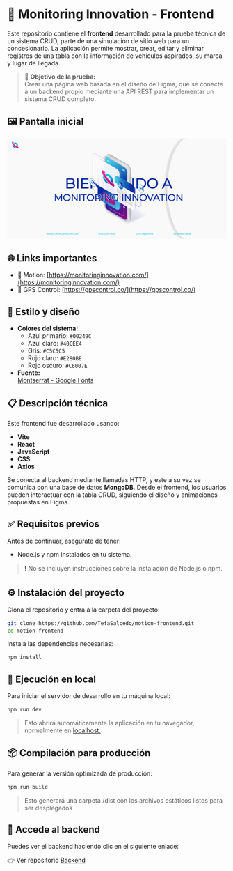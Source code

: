 # 🚗 Monitoring Innovation - Frontend

Este repositorio contiene el **frontend** desarrollado para la prueba técnica de un sistema CRUD, parte de una simulación de sitio web para un concesionario. La aplicación permite mostrar, crear, editar y eliminar registros de una tabla con la información de vehículos aspirados, su marca y lugar de llegada.

> 🎯 **Objetivo de la prueba:**  
Crear una página web basada en el diseño de Figma, que se conecte a un backend propio mediante una API REST para implementar un sistema CRUD completo.

## 🖼️ Pantalla inicial
![alt text](screenshotHome.png)
## 🌐 Links importantes

- 🧾 Motion: [https://monitoringinnovation.com/](https://monitoringinnovation.com/)
- 📍 GPS Control: [https://gpscontrol.co/](https://gpscontrol.co/)

## 🎨 Estilo y diseño

- **Colores del sistema:**
  - Azul primario: `#00249C`
  - Azul claro: `#40CEE4`
  - Gris: `#C5C5C5`
  - Rojo claro: `#E280BE`
  - Rojo oscuro: `#C6007E`
- **Fuente:**  
  [Montserrat - Google Fonts](https://fonts.google.com/specimen/Montserrat)

## 📋 Descripción técnica

Este frontend fue desarrollado usando:

- **Vite**
- **React**
- **JavaScript**
- **CSS**
- **Axios**

Se conecta al backend mediante llamadas HTTP, y este a su vez se comunica con una base de datos **MongoDB**. Desde el frontend, los usuarios pueden interactuar con la tabla CRUD, siguiendo el diseño y animaciones propuestas en Figma.

## ✅ Requisitos previos

Antes de continuar, asegúrate de tener:

- Node.js y npm instalados en tu sistema.

> ❗ No se incluyen instrucciones sobre la instalación de Node.js o npm.

## ⚙️ Instalación del proyecto

Clona el repositorio y entra a la carpeta del proyecto:

```bash
git clone https://github.com/TefaSalcedo/motion-frontend.git
cd motion-frontend
```
Instala las dependencias necesarias:

```bash
npm install
```

## 🚀 Ejecución en local
Para iniciar el servidor de desarrollo en tu máquina local:

```bash
npm run dev
```
>Esto abrirá automáticamente la aplicación en tu navegador, normalmente en [localhost.](http://localhost:5173)


## 📦 Compilación para producción
Para generar la versión optimizada de producción:

```bash
npm run build
```
>Esto generará una carpeta /dist con los archivos estáticos listos para ser desplegados

## 🔗 Accede al backend
Puedes ver el backend haciendo clic en el siguiente enlace:

👉 Ver repositorio [Backend](https://github.com/TefaSalcedo/motion-backend)